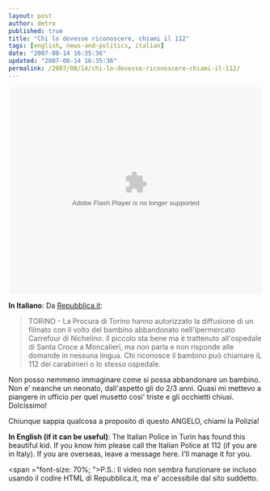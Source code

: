 ```yaml
---
layout: post
author: detro
published: true
title: "Chi lo dovesse riconoscere, chiami il 112"
tags: [english, news-and-politics, italian]
date: "2007-08-14 16:35:36"
updated: "2007-08-14 16:35:36"
permalink: /2007/08/14/chi-lo-dovesse-riconoscere-chiami-il-112/
---
```


<div align="center">
<object classid="clsid:d27cdb6e-ae6d-11cf-96b8-444553540000" codebase="http://fpdownload.macromedia.com/pub/shockwave/cabs/flash/swflash.cab#version=8,0,0,0" width="500" height="410" class="strPlayer" id="flashplayerObj" align="middle">	<param name="allowScriptAccess" value="sameDomain" />	<param name="allowFullScreen" value="true" />	<param name="wmode" value="transparent" />	<param name="movie" value="swf/player.swf">	<param name="quality" value="high" />	<param name="bgcolor" value="#FFFFFF" />	<param name="flashvars" value="autostart=false&strip=0&logo=1&image=&repeat=false&file=repubblicatv/file/2007/bambino.flv&videoTitle=Il bimbo abbandonato&fsType=fl" />	<embed src="swf/player.swf" quality="high" bgcolor="#FFFFFF" width="500" height="410" class="class="strPlayer"" name="flashplayerObj" align="middle" wmode="transparent" allowScriptAccess="sameDomain" allowFullScreen="true" type="application/x-shockwave-flash" pluginspage="http://www.macromedia.com/go/getflashplayer" flashvars="autostart=false&strip=0&logo=1&repeat=false&image=&file=repubblicatv/file/2007/bambino.flv&videoTitle=Il bimbo abbandonato&fsType=fl" /></param></object>
</div>

<strong>In Italiano</strong>: Da <a href="http://www.repubblica.it/2007/08/sezioni/cronaca/bimbo-abbandonato/filmato/filmato.html">Repubblica.it</a>:
<blockquote>TORINO - La Procura di Torino hanno autorizzato la diffusione di un filmato con il volto del bambino abbandonato nell'ipermercato Carrefour di Nichelino. Il piccolo sta bene ma è trattenuto all'ospedale di Santa Croce a Moncalieri, ma non parla e non risponde alle domande in nessuna lingua. Chi riconosce il bambino può chiamare iL 112 dei carabinieri o lo stesso ospedale.
</blockquote>

Non posso nemmeno immaginare come si possa abbandonare un bambino. Non e' neanche un neonato, dall'aspetto gli do 2/3 anni. Quasi mi mettevo a piangere in ufficio per quel musetto cosi' triste e gli occhietti chiusi. Dolcissimo!

Chiunque sappia qualcosa a proposito di questo ANGELO, chiami la Polizia!

<strong>In English (if it can be useful)</strong>: The Italian Police in Turin has found this beautiful kid. If you know him please call the Italian Police at 112 (if you are in Italy). If you are overseas, leave a message here. I'll manage it for you.

<span ="font-size: 70%; ">P.S.: Il video non sembra funzionare se incluso usando il codire HTML di Repubblica.it, ma e' accessibile dal sito suddetto.</span>
